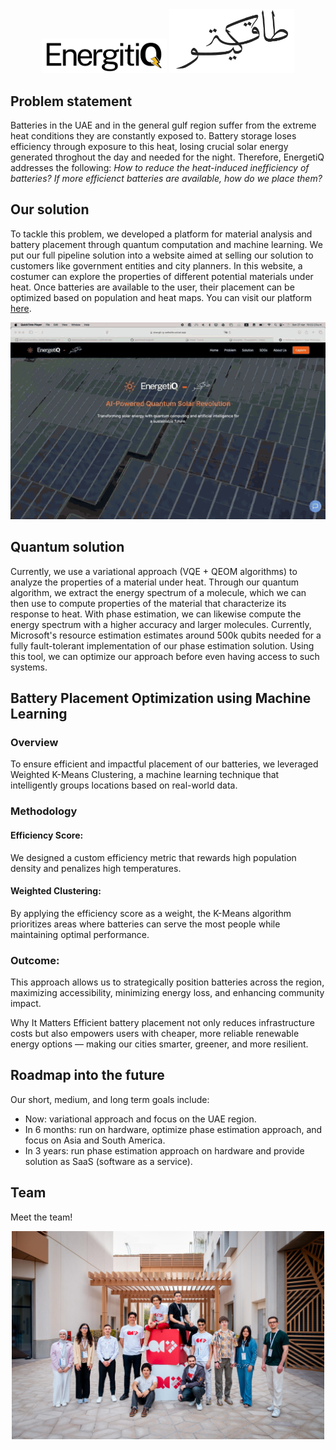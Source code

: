 <div style="text-align: center;">
  <img src="figs/english_logo.png" alt="image" width="200"/>
  <img src="figs/arabic_logo.png" alt="image" width="200"/>
</div>

## Problem statement

Batteries in the UAE and in the general gulf region suffer from the extreme heat conditions they are constantly exposed to. Battery storage loses efficiency through exposure to this heat, losing crucial solar energy generated throghout the day and needed for the night. Therefore, EnergetiQ addresses the following: *How to reduce the heat-induced inefficiency of batteries? If more efficienct batteries are available, how do we place them?*

## Our solution

To tackle this problem, we developed a platform for material analysis and battery placement through quantum computation and machine learning. We put our full pipeline solution into a website aimed at selling our solution to customers like government entities and city planners. In this website, a costumer can explore the properties of different potential materials under heat. Once batteries are available to the user, their placement can be optimized based on population and heat maps. You can visit our platform [here](https://energti-q-website.vercel.app/products/ai).

![](figs/website_demo.gif)


## Quantum solution
Currently, we use a variational approach (VQE + QEOM algorithms) to analyze the properties of a material under heat. Through our quantum algorithm, we extract the energy spectrum of a molecule, which we can then use to compute properties of the material that characterize its response to heat. With phase estimation, we can likewise compute the energy spectrum with a higher accuracy and larger molecules. Currently, Microsoft's resource estimation estimates around 500k qubits needed for a fully fault-tolerant implementation of our phase estimation solution. Using this tool, we can optimize our approach before even having access to such systems. 

## Battery Placement Optimization using Machine Learning

### Overview
To ensure efficient and impactful placement of our batteries, we leveraged Weighted K-Means Clustering, a machine learning technique that intelligently groups locations based on real-world data.

### Methodology

#### Efficiency Score:
We designed a custom efficiency metric that rewards high population density and penalizes high temperatures.

#### Weighted Clustering:
By applying the efficiency score as a weight, the K-Means algorithm prioritizes areas where batteries can serve the most people while maintaining optimal performance.

### Outcome:
This approach allows us to strategically position batteries across the region, maximizing accessibility, minimizing energy loss, and enhancing community impact.

Why It Matters
Efficient battery placement not only reduces infrastructure costs but also empowers users with cheaper, more reliable renewable energy options — making our cities smarter, greener, and more resilient.


## Roadmap into the future

Our short, medium, and long term goals include:
- Now: variational approach and focus on the UAE region.
- In 6 months: run on hardware, optimize phase estimation approach, and focus on Asia and South America.
- In 3 years: run phase estimation approach on hardware and provide solution as SaaS (software as a service).

## Team

Meet the team!
<div style="text-align: center;">
  <img src="figs/team.jpg" alt="image" width="500"/>
</div>
